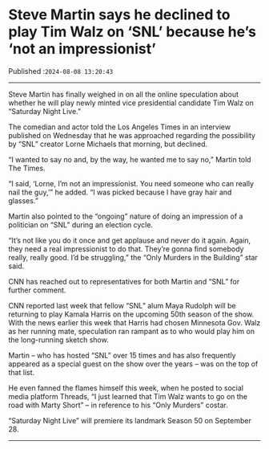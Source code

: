 # Steve Martin says he declined to play Tim Walz on ‘SNL’ because he’s ‘not an impressionist’

Published :`2024-08-08 13:20:43`

---

Steve Martin has finally weighed in on all the online speculation about whether he will play newly minted vice presidential candidate Tim Walz on “Saturday Night Live.”

The comedian and actor told the Los Angeles Times in an interview published on Wednesday that he was approached regarding the possibility by “SNL” creator Lorne Michaels that morning, but declined.

“I wanted to say no and, by the way, he wanted me to say no,” Martin told The Times.

“I said, ‘Lorne, I’m not an impressionist. You need someone who can really nail the guy,’” he added. “I was picked because I have gray hair and glasses.”

Martin also pointed to the “ongoing” nature of doing an impression of a politician on “SNL” during an election cycle.

“It’s not like you do it once and get applause and never do it again. Again, they need a real impressionist to do that. They’re gonna find somebody really, really good. I’d be struggling,” the “Only Murders in the Building” star said.

CNN has reached out to representatives for both Martin and “SNL” for further comment.

CNN reported last week that fellow “SNL” alum Maya Rudolph will be returning to play Kamala Harris on the upcoming 50th season of the show. With the news earlier this week that Harris had chosen Minnesota Gov. Walz as her running mate, speculation ran rampant as to who would play him on the long-running sketch show.

Martin – who has hosted “SNL” over 15 times and has also frequently appeared as a special guest on the show over the years – was on the top of that list.

He even fanned the flames himself this week, when he posted to social media platform Threads, “I just learned that Tim Walz wants to go on the road with Marty Short” – in reference to his “Only Murders” costar.

“Saturday Night Live” will premiere its landmark Season 50 on September 28.

---

